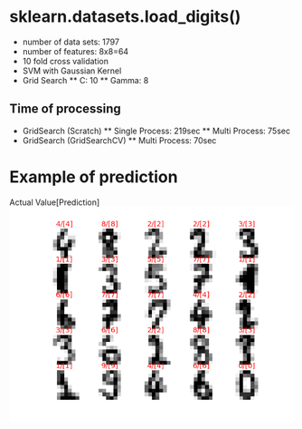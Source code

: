 # sklearn.datasets.load_digits()
* number of data sets: 1797
* number of features: 8x8=64
* 10 fold cross validation
* SVM with Gaussian Kernel
* Grid Search
** C: 10
** Gamma: 8

## Time of processing
* GridSearch (Scratch)
** Single Process: 219sec
** Multi Process: 75sec
* GridSearch (GridSearchCV)
** Multi Process: 70sec

# Example of prediction
Actual Value[Prediction]
![result](result.png)
